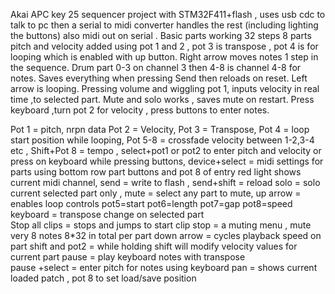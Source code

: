 Akai APC key 25 sequencer project with STM32F411+flash , uses usb cdc to talk to pc then a serial to midi converter handles the rest (including lighting the buttons) also midi out on serial   .
Basic parts working 32 steps 8 parts pitch and velocity added using pot 1 and 2  , pot 3 is transpose , pot 4 is for looping which is enabled with up button. Right arrow moves notes 1 step in the sequence.  Drum part 0-3 on channel 3 then 4-8 is channel 4-8 for notes.  Saves everything when pressing Send then reloads on reset. Left arrow is looping. Pressing volume and wiggling pot 1, inputs velocity in real time ,to selected part.
Mute and solo works , saves mute on restart. Press keyboard ,turn pot 2 for velocity , press buttons to enter notes. 



Pot 1 = pitch, nrpn data 
Pot 2 = Velocity,
Pot 3 = Transpose, 
Pot 4 = loop start position while looping, 
Pot 5-8 = crossfade  velocity between 1-2,3-4 etc  , 
Shift+Pot 8 = tempo , select+pot1 or pot2  to enter pitch and velocity or press on keyboard while pressing buttons, 
device+select = midi settings for parts using bottom row part buttons and pot 8 of entry red light shows current midi channel, 
send = write to flash , 
send+shift = reload 
solo = solo current selected part only , 
mute = select any part to mute, 
up arrow = enables loop controls pot5=start pot6=length pot7=gap pot8=speed 
keyboard = transpose change on selected part  
Stop all clips = stops and jumps to start 
clip stop = a muting menu , mute very 8 notes 8*32 in total per part 
down arrow = cycles playback speed on part 
shift and pot2 = while holding shift will modify velocity values for current part 
pause = play keyboard notes with transpose  
pause +select = enter pitch for notes using keyboard 
pan = shows current loaded patch  , pot 8 to set load/save position 